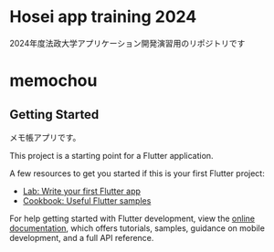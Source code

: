 # Hosei app training 2024
2024年度法政大学アプリケーション開発演習用のリポジトリです
# memochou
## Getting Started

メモ帳アプリです。

This project is a starting point for a Flutter application.

A few resources to get you started if this is your first Flutter project:

- [Lab: Write your first Flutter app](https://docs.flutter.dev/get-started/codelab)
- [Cookbook: Useful Flutter samples](https://docs.flutter.dev/cookbook)

For help getting started with Flutter development, view the
[online documentation](https://docs.flutter.dev/), which offers tutorials,
samples, guidance on mobile development, and a full API reference.